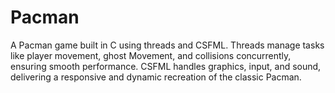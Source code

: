 # Pacman
A Pacman game built in C using threads and CSFML. Threads manage tasks like player movement, ghost Movement, and collisions concurrently, ensuring smooth performance. CSFML handles graphics, input, and sound, delivering a responsive and dynamic recreation of the classic Pacman.

